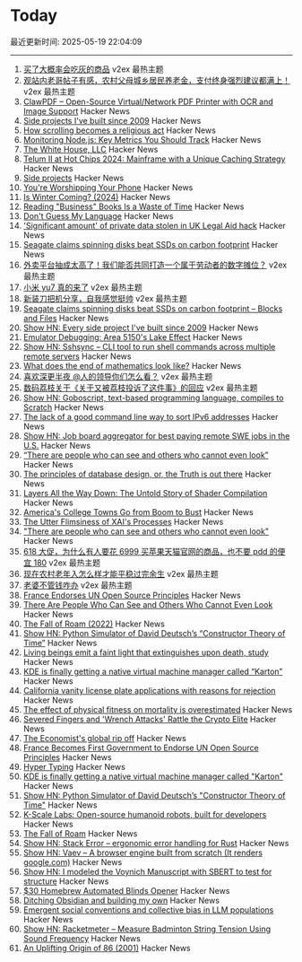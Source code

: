 # Today

最近更新时间: 2025-05-19 22:04:09

--- 
1. [买了大概率会吃灰的商品](https://www.v2ex.com/t/1132801) v2ex 最热主题
2. [观站内老哥帖子有感，农村父母城乡居民养老金，支付终身强烈建议都满上！](https://www.v2ex.com/t/1132701) v2ex 最热主题
3. [ClawPDF – Open-Source Virtual/Network PDF Printer with OCR and Image Support](https://github.com/clawsoftware/clawPDF) Hacker News
4. [Side projects I've built since 2009](https://naeemnur.com/side-projects/) Hacker News
5. [How scrolling becomes a religious act](https://etymology.substack.com/p/youre-literally-worshipping-your) Hacker News
6. [Monitoring Node.js: Key Metrics You Should Track](https://last9.io/blog/node-js-key-metrics/) Hacker News
7. [The White House, LLC](https://english.elpais.com/economy-and-business/2025-05-19/the-white-house-llc.html) Hacker News
8. [Telum II at Hot Chips 2024: Mainframe with a Unique Caching Strategy](https://chipsandcheese.com/p/telum-ii-at-hot-chips-2024-mainframe-with-a-unique-caching-strategy) Hacker News
9. [Side projects](https://naeemnur.com/side-projects/) Hacker News
10. [You're Worshipping Your Phone](https://etymology.substack.com/p/youre-literally-worshipping-your) Hacker News
11. [Is Winter Coming? (2024)](https://www.datagubbe.se/winter/) Hacker News
12. [Reading "Business" Books Is a Waste of Time](https://antemedian.substack.com/p/why-reading-business-books-is-a-waste) Hacker News
13. [Don't Guess My Language](https://vitonsky.net/blog/2025/05/17/language-detection/) Hacker News
14. ['Significant amount' of private data stolen in UK Legal Aid hack](https://www.bbc.co.uk/news/articles/cgr5g4pv2l0o) Hacker News
15. [Seagate claims spinning disks beat SSDs on carbon footprint](https://blocksandfiles.com/2025/04/16/seagate-decarbonizing-data-report/) Hacker News
16. [外卖平台抽成太高了！我们能否共同打造一个属于劳动者的数字摊位？](https://www.v2ex.com/t/1132723) v2ex 最热主题
17. [小米 yu7 真的来了](https://www.v2ex.com/t/1132689) v2ex 最热主题
18. [新装刀把机分享，自我感觉挺帅](https://www.v2ex.com/t/1132662) v2ex 最热主题
19. [Seagate claims spinning disks beat SSDs on carbon footprint – Blocks and Files](https://blocksandfiles.com/2025/04/16/seagate-decarbonizing-data-report/) Hacker News
20. [Show HN: Every side project I've built since 2009](https://naeemnur.com/side-projects/) Hacker News
21. [Emulator Debugging: Area 5150's Lake Effect](https://martypc.blogspot.com/2025/05/emulator-debugging-area-5150s-lake.html) Hacker News
22. [Show HN: Sshsync – CLI tool to run shell commands across multiple remote servers](https://github.com/Blackmamoth/sshsync) Hacker News
23. [What does the end of mathematics look like?](https://www.awanderingmind.blog/posts/2025-05-18-what-does-the-end-of-mathematics-look-like.html) Hacker News
24. [喜欢深更半夜 @人的领导你们怎么看？](https://www.v2ex.com/t/1132635) v2ex 最热主题
25. [数码荔枝关于《关于又被荔枝投诉了这件事》的回应](https://www.v2ex.com/t/1132599) v2ex 最热主题
26. [Show HN: Goboscript, text-based programming language, compiles to Scratch](https://github.com/aspizu/goboscript) Hacker News
27. [The lack of a good command line way to sort IPv6 addresses](https://utcc.utoronto.ca/~cks/space/blog/unix/SortingIPv6Addresses) Hacker News
28. [Show HN: Job board aggregator for best paying remote SWE jobs in the U.S.](https://www.remoteswe.fyi) Hacker News
29. [“There are people who can see and others who cannot even look”](https://worldhistory.substack.com/p/there-are-people-who-can-see-and) Hacker News
30. [The principles of database design, or, the Truth is out there](https://ebellani.github.io/blog/2025/the-principles-of-database-design-or-the-truth-is-out-there/) Hacker News
31. [Layers All the Way Down: The Untold Story of Shader Compilation](https://moonside.games/posts/layers-all-the-way-down/) Hacker News
32. [America's College Towns Go from Boom to Bust](https://www.wsj.com/us-news/education/college-towns-economy-macomb-illinois-aae84dcc) Hacker News
33. [The Utter Flimsiness of XAI's Processes](https://smol.news/p/the-utter-flimsiness-of-xais-processes) Hacker News
34. ["There are people who can see and others who cannot even look"](https://worldhistory.substack.com/p/there-are-people-who-can-see-and) Hacker News
35. [618 大促，为什么有人要花 6999 买苹果天猫官网的商品，也不要 pdd 的便宜 180](https://www.v2ex.com/t/1132608) v2ex 最热主题
36. [现在农村老年入怎么样才能平稳过完余生](https://www.v2ex.com/t/1132607) v2ex 最热主题
37. [老婆不管钱咋办](https://www.v2ex.com/t/1132606) v2ex 最热主题
38. [France Endorses UN Open Source Principles](https://social.numerique.gouv.fr/@codegouvfr/114529954373492878) Hacker News
39. [There Are People Who Can See and Others Who Cannot Even Look](https://worldhistory.substack.com/p/there-are-people-who-can-see-and) Hacker News
40. [The Fall of Roam (2022)](https://every.to/superorganizers/the-fall-of-roam) Hacker News
41. [Show HN: Python Simulator of David Deutsch’s “Constructor Theory of Time”](https://github.com/gvelesandro/constructor-theory-simulator) Hacker News
42. [Living beings emit a faint light that extinguishes upon death, study](https://phys.org/news/2025-05-emit-faint-extinguishes-death.html) Hacker News
43. [KDE is finally getting a native virtual machine manager called “Karton”](https://www.neowin.net/news/kde-is-finally-getting-a-native-virtual-machine-manager-called-karton/) Hacker News
44. [California vanity license plate applications with reasons for rejection](https://github.com/veltman/ca-license-plates) Hacker News
45. [The effect of physical fitness on mortality is overestimated](https://www.uu.se/en/press/press-releases/2025/2025-05-15-the-effect-of-physical-fitness-on-mortality-is-overestimated) Hacker News
46. [Severed Fingers and 'Wrench Attacks' Rattle the Crypto Elite](https://www.wsj.com/finance/currencies/crypto-industry-robberies-attacks-32c2867a) Hacker News
47. [The Economist's global rip off](https://halcrawford.substack.com/p/the-economists-global-rip-off) Hacker News
48. [France Becomes First Government to Endorse UN Open Source Principles](https://social.numerique.gouv.fr/@codegouvfr/114529954373492878) Hacker News
49. [Hyper Typing](https://pscanf.com/s/341/) Hacker News
50. [KDE is finally getting a native virtual machine manager called "Karton"](https://www.neowin.net/news/kde-is-finally-getting-a-native-virtual-machine-manager-called-karton/) Hacker News
51. [Show HN: Python Simulator of David Deutsch’s "Constructor Theory of Time"](https://github.com/gvelesandro/constructor-theory-simulator) Hacker News
52. [K-Scale Labs: Open-source humanoid robots, built for developers](https://www.kscale.dev/) Hacker News
53. [The Fall of Roam](https://every.to/superorganizers/the-fall-of-roam) Hacker News
54. [Show HN: Stack Error – ergonomic error handling for Rust](https://github.com/gmcgoldr/stackerror) Hacker News
55. [Show HN: Vaev – A browser engine built from scratch (It renders google.com)](https://github.com/skift-org/vaev) Hacker News
56. [Show HN: I modeled the Voynich Manuscript with SBERT to test for structure](https://github.com/brianmg/voynich-nlp-analysis) Hacker News
57. [$30 Homebrew Automated Blinds Opener](https://sifter.org/~simon/journal/20240718.html) Hacker News
58. [Ditching Obsidian and building my own](https://amberwilliams.io/blogs/building-my-own-pkms) Hacker News
59. [Emergent social conventions and collective bias in LLM populations](https://www.science.org/doi/10.1126/sciadv.adu9368) Hacker News
60. [Show HN: Racketmeter – Measure Badminton String Tension Using Sound Frequency](https://www.racketmeter.com/) Hacker News
61. [An Uplifting Origin of 86 (2001)](https://muse.jhu.edu/article/2832) Hacker News
